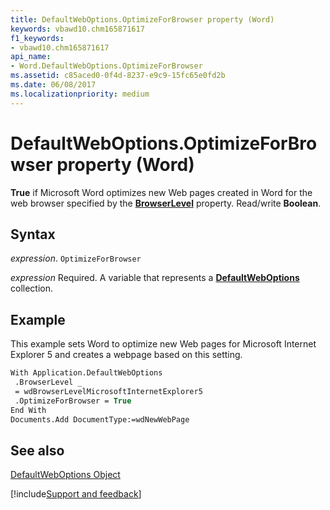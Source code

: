 ```yaml
---
title: DefaultWebOptions.OptimizeForBrowser property (Word)
keywords: vbawd10.chm165871617
f1_keywords:
- vbawd10.chm165871617
api_name:
- Word.DefaultWebOptions.OptimizeForBrowser
ms.assetid: c85aced0-0f4d-8237-e9c9-15fc65e0fd2b
ms.date: 06/08/2017
ms.localizationpriority: medium
---
```



# DefaultWebOptions.OptimizeForBrowser property (Word)

 **True** if Microsoft Word optimizes new Web pages created in Word for the web browser specified by the **[BrowserLevel](Word.DefaultWebOptions.BrowserLevel.md)** property. Read/write **Boolean**.


## Syntax

_expression_. `OptimizeForBrowser`

_expression_ Required. A variable that represents a **[DefaultWebOptions](Word.DefaultWebOptions.md)** collection.


## Example

This example sets Word to optimize new Web pages for Microsoft Internet Explorer 5 and creates a webpage based on this setting.


```vb
With Application.DefaultWebOptions 
 .BrowserLevel _ 
 = wdBrowserLevelMicrosoftInternetExplorer5 
 .OptimizeForBrowser = True 
End With 
Documents.Add DocumentType:=wdNewWebPage
```


## See also


[DefaultWebOptions Object](Word.DefaultWebOptions.md)

[!include[Support and feedback](~/includes/feedback-boilerplate.md)]